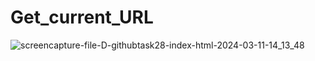 # Get_current_URL
![screencapture-file-D-githubtask28-index-html-2024-03-11-14_13_48](https://github.com/kanji2001/Get_current_URL/assets/153625398/156fde8f-c0f0-48df-989e-c47f09f4d40a)
